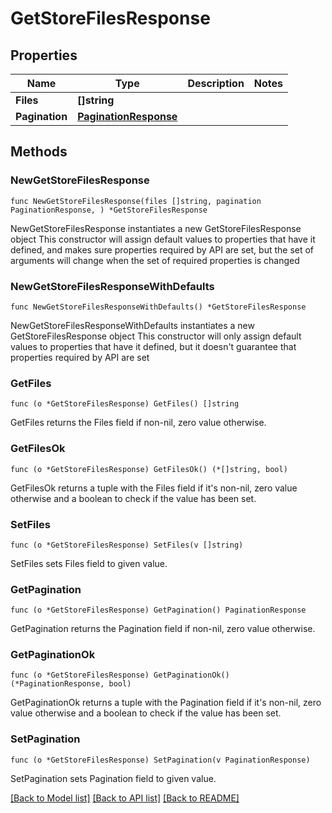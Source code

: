 # GetStoreFilesResponse

## Properties

Name | Type | Description | Notes
------------ | ------------- | ------------- | -------------
**Files** | **[]string** |  | 
**Pagination** | [**PaginationResponse**](PaginationResponse.md) |  | 

## Methods

### NewGetStoreFilesResponse

`func NewGetStoreFilesResponse(files []string, pagination PaginationResponse, ) *GetStoreFilesResponse`

NewGetStoreFilesResponse instantiates a new GetStoreFilesResponse object
This constructor will assign default values to properties that have it defined,
and makes sure properties required by API are set, but the set of arguments
will change when the set of required properties is changed

### NewGetStoreFilesResponseWithDefaults

`func NewGetStoreFilesResponseWithDefaults() *GetStoreFilesResponse`

NewGetStoreFilesResponseWithDefaults instantiates a new GetStoreFilesResponse object
This constructor will only assign default values to properties that have it defined,
but it doesn't guarantee that properties required by API are set

### GetFiles

`func (o *GetStoreFilesResponse) GetFiles() []string`

GetFiles returns the Files field if non-nil, zero value otherwise.

### GetFilesOk

`func (o *GetStoreFilesResponse) GetFilesOk() (*[]string, bool)`

GetFilesOk returns a tuple with the Files field if it's non-nil, zero value otherwise
and a boolean to check if the value has been set.

### SetFiles

`func (o *GetStoreFilesResponse) SetFiles(v []string)`

SetFiles sets Files field to given value.


### GetPagination

`func (o *GetStoreFilesResponse) GetPagination() PaginationResponse`

GetPagination returns the Pagination field if non-nil, zero value otherwise.

### GetPaginationOk

`func (o *GetStoreFilesResponse) GetPaginationOk() (*PaginationResponse, bool)`

GetPaginationOk returns a tuple with the Pagination field if it's non-nil, zero value otherwise
and a boolean to check if the value has been set.

### SetPagination

`func (o *GetStoreFilesResponse) SetPagination(v PaginationResponse)`

SetPagination sets Pagination field to given value.



[[Back to Model list]](../README.md#documentation-for-models) [[Back to API list]](../README.md#documentation-for-api-endpoints) [[Back to README]](../README.md)


